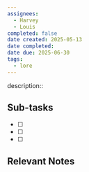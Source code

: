 ```yaml
---
assignees:
  - Harvey
  - Louis
completed: false
date created: 2025-05-13
date completed: 
date due: 2025-06-30
tags:
  - lore
---
```


description::<br>

## Sub-tasks

 - [ ] 
 - [ ] 
 - [ ] 

## Relevant Notes

